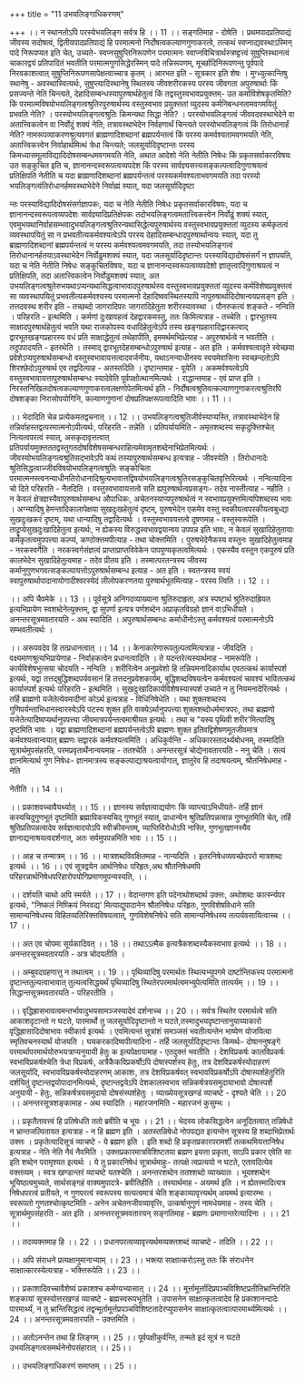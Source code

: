 +++
title = "11 उभयलिङ्गाधिकरणम्"

+++
।। न स्थानतोऽपि परस्येभयलिङ्ग सर्वत्र हि ।। 11 ।। सङ्गतिमाह - दोषेति । प्रथमपादप्रतिपाद्यं जीवस्य सदोषत्वं, द्वितीयपादप्रतिपाद्यं हि परमात्मनो निर्दोषत्वकल्याणगुणाकरत्वे, तत्कथं स्वप्नाद्यवस्थाऽस्मिन् पादे निरूपप्यत इति चेत्, उच्यते- स्वप्नसुषुप्तिनिरूपणेन परमात्मनः स्वाप्नविचित्रार्थस्त्रष्ट्टत्त्वं सुषुप्तिस्थानत्वं चाकारद्वयं प्रतिपादितं भवतीति परमात्मगुणसिद्धेरस्मिन् पादे तन्निरूपणम्, मूर्च्छादिनिरूपणन्तु पूर्वपादे निरवकाशत्वात् सुषुप्तिनिरूपणसापेक्षत्वाच्चात्र कृतम् । आरभत इति - सूत्रकार इति शेषः । मुग्ध्युत्कान्तिषु स्थानेषु - अवस्थास्वित्यर्थः, सुषुप्त्यादिस्थानेषु स्थितस्य जीवशरीरकस्य परस्य जीवगता अपुरुषार्थाः किं प्रसज्यन्ते नेति चिन्त्यते, देहादिसम्बन्धस्यापुरुषार्थहेतुत्वं किं तद्वस्तुस्वभावप्रयुक्त्तम्- उत कर्माविशेषकृतमिति? किं परमात्मविषयोभयलिङ्गत्वश्रुतिरपुरुषार्थस्य वस्तुस्वभाव प्रयुक्त्ततां व्युदस्य कर्मनिबन्धनतामवगमयितुं प्रभवति नेति? । परस्योभयलिङ्गत्वश्रुतिः किमन्यथा सिद्धा नेति? । परस्योभयलिङ्गत्वं जीववदवस्थाभेदेने वा अतात्त्विकत्वेन वा निर्वोदुं शक्यं नेति; तत्रावस्थाभेदेन निर्वहणार्थं चिन्त्यते परस्योभयलिङ्गत्वं किं तिरोधानार्हं नेति? नामरूपव्याकरणश्रुत्यवगतं ब्राह्मणादिशब्दानां ब्रह्मपर्यन्तत्वं किं परस्य कमर्वश्यतामवगमयति नेति, अतात्त्विकत्त्वेन निर्वाहार्थमित्थं त्रेधा चिन्त्यते; जलसूर्यादिदृष्टान्तः परस्य किमध्यासमूलाविद्यादिदोषसम्बन्धमवगमयति नेति, अथात आदेशो नेति नेतीति निषेधः किं प्रकृतसर्वाकारविषयः उत सङ्कुचित इति च, ज्ञानानन्दस्वरूपत्वव्यपदेश किं परस्य सार्वज्ञ्यसत्त्यसङ्कल्पत्वादिगुणाश्रयत्वं प्रतिक्षिपति नेतीति च यदा ब्राह्मणादिशब्दानां ब्रह्मपर्यन्तत्वं परस्यकर्मवश्यताभवगमयति तदा परस्यो भयलिङ्गत्वंतिरोधानर्हमवस्थाभेदेने निर्वाह्मं स्यात्, यदा जलसूर्यादिदृष्टा

न्तः परस्याविद्यादिदोषसंसर्गज्ञापकः, यदा च नेति नेतीति निषेधः प्रकृतसर्वाकारविषयः, यदा च ज्ञानानन्दस्वरूपत्वव्यपदेशः सार्वज्ञ्यादिप्रतिक्षेपकः तदोभयलिङ्गत्वमतात्त्विकत्त्वेन निर्वोढुं शक्यं स्यात्, एवमुभयथानिर्वाहसम्भवादुभयलिङ्गत्वश्रुतिरन्यथासिद्धेत्यपुरुषार्थस्य वस्तुस्वभावप्रयुक्त्ततां व्युदस्य कर्मकृतत्वं व्यवस्थापयितुं सा न प्रभवतीत्यकर्मवश्यत्वेऽपि परस्य देहादिसम्बन्धादपुरुषार्थान्वयः स्यात्, यदा तु ब्राह्मणादिशब्दानां ब्रह्मपर्यन्तत्वं न परस्य कर्मवश्यत्वमवगमयति, तदा तस्योभयलिङ्गत्वं तिरोधानानर्हतयाऽवस्थाभेदेन निर्वोढुमशक्यं स्यात्, यदा जलसूर्यादिदृष्टान्तः परस्याविद्यादोषसंसर्गं न ज्ञापयति, यदा च नेति नेतीति निषेधः सङ्कुचितविषयः, यदा च ज्ञानानन्दस्वरूपत्वव्यपदेशो ज्ञातृत्त्वादिगुणाश्रयत्वं न प्रतिक्षिपति, तदा अतात्त्विकत्वेन निर्वोढुमशक्यं स्यात्, अत उभयलिङ्गत्वश्रुतेरुभयथाऽप्यन्यथासिद्धत्वाभावादपुरुषार्थस्य वस्तुस्वभावप्रयुक्त्ततां व्युदस्य कर्मविशेषप्रयुक्त्तत्वं सा व्यवस्थापयितुं प्रभवतीत्यकर्मवश्यस्य परमात्मनो देहादिष्ववस्थितस्यापि नापुरुषार्थादिदोषान्वयप्रसङ्ग इति । तत्तदवस्थ शरीर इति - तच्छब्दो जागरादिपरः जागरादिहेतुता शरीरस्यावस्था । पौनरुकत्यं शङ्कते - नन्विति । परिहरति - इत्थमिति । कर्मणां दुःखावहत्वं देहद्वारकमस्तु, ततः किमित्यत्राह - तच्चेति । द्वारभूतस्य साक्षादपुरुषार्थहेतुत्वं भवति यथा राजकोपस्य वधादिहेतुत्वेऽपि तस्य खङ्गप्रहारादिद्वारकत्वाद् द्वारभूतखङ्गप्रहारस्य वधं प्रति साक्षाद्धेतुत्वं तथेहापीति, इममर्थमभिप्रेत्याह - अपुरुषार्थत्वे न भवतीति । तदुपपादयति - इतरथेति । तस्माद् द्वारभूतदेहसम्बन्धोऽपुरुषार्थ इत्याह - अत इति । कर्मवश्यत्वादृते स्वेच्छया प्रवेशेऽप्यपुरुषार्थसम्बन्धो वस्तुस्वभावायत्तत्वादवर्जनीयः, यथाऽनन्याधीनस्य स्वयमेवासिना स्वच्छन्दतोऽपि शिरश्छेदोऽपुरुषार्थ एव तद्वदित्याह - अतस्तदिति । दृष्टान्तमाह - पूयेति । अकमर्वश्यत्वेऽपि वस्तुस्वभावायत्तापुरुषार्थसम्बन्धः स्यादेवेति पूर्वपक्षोत्थानमित्यर्थः । राद्धान्तमाह - एवं प्राप्त इति । निरस्तनिखिलदोषत्वकल्याणगुणाकरत्वलक्षणोपेतमित्यर्थ इति - निर्दोषत्वश्रुतिवत्कल्याणगुणाकरत्वश्रुतिरपि दोषशङ्का निरासोपयोगिनि, कल्याणगुणानां दोषप्रतिपक्षरूपत्वादिति भावः ।। 11 ।।

।। भेदादिति चेन्न प्रत्येकमतद्वचनात् ।। 12 ।। उभयलिङ्गत्वश्रुतिजीर्वस्याप्यस्ति, तत्रावस्थाभेदेन हि तन्निर्वाहस्तद्वत्परमात्मनोऽपीत्यर्थः, परिहरति - तन्नेति । प्रतिपर्यायमिति - अमृतशब्दस्य सकृदुक्त्तिश्चेत् नित्यत्वपरत्वं स्यात्, असकृदावृत्तत्वात् प्रतिपर्यायमुक्त्तततद्वस्तुगतदोषविशेषसम्बन्धराहित्यमेवामृतशब्देनाभिप्रेतमित्यर्थः । जीवस्योभयलिङ्गत्वश्रुतिसद्भावेऽपि कथं तस्यापुरुषार्थसम्बन्ध इत्यत्राह - जीवस्येति । तिरोधानादेः श्रुतिसिद्धत्वाज्जीवविषयोभयलिङ्गत्वश्रुतिः सङ्कोचिता परमात्मनस्त्वनन्याधीनतिरोधानादिश्रुत्यभावात्तद्विषयोभयलिङ्गत्वश्रुतिरसङ्कुचितवृत्तिरित्यर्थः । नन्वित्यादिना चो दिते परिहरति - नैतदिति । वस्तुस्वभावायत्तत्वे सति ह्यपुरुषार्थत्वप्रसङ्गः- तदेव नास्तीत्याह - नहीति । न केवलं क्षेत्रज्ञस्यैवापुरुषार्थसम्बन्ध औपाधिकः, अचेतनस्याप्यपुरुषार्थत्वं न स्वभावप्रयुक्त्तमित्यपिशब्दस्य भावः । अग्न्यादिषु हेमन्तादिकालापेक्षया सुखदुःखहेतुत्वं दृष्टम्, पुरुषभेदेन एकमेव वस्तु स्वकीयत्वपरकीयत्वबुध्द्या सुखदुःखकरं दृष्टम्, यथा धान्यादिषु तद्वादित्यर्थः । वस्तुस्वभावयत्तत्वे दूषणमाह - वस्तुस्वरूपेति । ताद्रॄप्येसुखदुःखादिहेतुत्व इत्यर्थः, न ह्येकस्य विरुद्धस्वभावद्वयान्वय उपपन्न इति भावः, न केवलं सुखादिहेतुतायाः कर्मकृतत्वमुपपत्त्या कल्प्यं, कण्ठोक्त्तमपीत्याह - तथा चोक्त्तमिति । पुरुषभेदेनैकस्य वस्तुनः सुखादिहेतुत्वमाह - नरकस्वर्गेति । नरकस्वर्गसंज्ञत्वं प्राप्ताप्राप्तविवेकेन पापपुण्यकृतत्वमित्यर्थः । एकस्यैव वस्तुन एकपुरुषं प्रति कालभेदेन सुखादिहेतुत्वमाह - तदेव प्रीतय इति । तस्मात्परतन्त्रस्य जीवस्य कर्मानुगुणभगवत्सङ्कल्पायत्तोऽपुरुषार्थसम्बन्ध इत्याह - अत इति । स्वतन्त्रस्य स्वयं स्वापुरुषार्थापादानायोगादीश्वरस्येदं लीलोपकरणतया पुरुषार्थभूतमित्याह - परस्य त्विति ।। 12 ।।

।। अपि चैवमेके ।। 13 ।। पूर्वसूत्रे अनिगदव्याख्याना श्रुतिरुदाहृता, अत्र स्पष्टार्थ श्रुतिरुदाह्रियत इत्यभिप्रायेण स्वशब्देनेत्युक्त्तम्, द्वा सुपर्णा इत्यत्र पर्णशब्देन अप्राकृतविग्रहो ज्ञानं वाऽभिधीयते । अनन्तरसूत्रमवतारयति - अथ स्यादिति । अपुरुषार्थसम्बन्धः कर्माधीनोऽस्तु कर्मवश्यत्वं परमात्मनोऽपि सम्भवतीत्यर्थः ।

।। अरूपवदेव हि तत्प्रधानत्वात् ।। 14 ।। केनाकारेणारूपतुल्पत्वमित्यत्राह - जीवदिति । वक्ष्यमाणश्रुत्यभिप्रायेणाह - निर्वाहकत्वेन प्रधानत्वादिति । ते यदन्तरेत्यस्यार्थमाह - नामरूपेति । कार्यविशेषभुत्सया चोदयति - नन्विति । शरीरित्वेन अनुप्रवेशो हि तन्नियमनादिकार्याथ एवतत्कथं कार्यास्पर्श इत्यर्थः, यद्वा तत्तद्बुद्धिशब्दपर्यवसानं हि तत्तदनुप्रवेशकार्यम्, बुद्धिशब्दविषयत्वेन कर्मवश्यत्वं चावश्यं भावितत्कथं कार्यास्पर्श इत्यर्थः परिहरति - इत्थमिति । सुखदुःखादिकार्यविशेषस्यास्पर्श उच्यते न तु नियमनादेरित्यर्थः । तर्हि ब्राह्मणो यजेतेत्येवमादीनां कोऽर्थ इत्यत्राह - विधिनिषेधेति । यथा शुक्लशब्दस्य गुणिपर्यन्ताभिधानस्वारस्येऽपि पटस्य शुक्ल इति वाक्येऽर्थानुपपत्त्या शुक्लशब्दोधर्ममात्रपरः, तथा ब्राह्मणो यजेतेत्यादिेष्वप्यर्थानुपपत्त्या जीवमात्रपर्यन्तत्वमाश्रीयत इत्यर्थः । तथा च "यस्य पृथिवी शरीर'मित्यादिषु दृष्टमिति भावः । यद्वा ब्राह्मणादिशब्दानां ब्रह्मपर्यन्तत्वेऽपि ब्राह्मणः शुक्ल इतिवद्विशेषणमूतजीवमात्र कर्मवश्यत्वान्वयात् ब्रह्मणः सद्वारकं कर्मवश्यत्वमिति । अधिकुर्वन्ति - अधिकारस्तादर्थ्यबोधनम्, तस्मादिति सूत्रार्थमुपसंहरति, परमप्रवृतार्थेनान्वयमाह - ततश्चेति । अनन्तरसूत्रं चोद्येनावतारयति - ननु चेति । सत्यं ज्ञानमित्यार्थ गुण निषेधः- ज्ञानमात्रस्य सङ्कल्पाद्याश्रयत्वायोगात्, ज्ञातुरेव हि तदाश्रयत्वम्, श्रौतनिषेधमाह - नेति

नेतीति ।। 14 ।।

।। प्रकाशवच्चावैयर्थ्यात् ।। 15 ।। ज्ञानस्य सर्वज्ञत्वाद्ययोगः किं व्याप्त्याऽभिधीयते- तर्हि ज्ञानं कस्यचिदुगुणभूतं दृष्टमिति ब्रह्मापिकस्यचिद् गुणभूतं स्यात्, प्राधान्येन श्रुतिप्रतिपन्नत्वान्न गुणभूतमिति चेत्, तर्हि श्रुतिप्रतिपन्नत्वादेव सर्वज्ञत्वादयोऽपि स्वीक्रीयन्ताम्, व्याप्तिविरोधोऽपि नास्ति, गुणभूतज्ञानस्यैव ज्ञानाद्यनाश्रयत्वदर्शनात्, अतः सर्वमुपपन्नमिति भावः ।। 15 ।।

।। आह च तन्मात्रम् ।। 16 ।। मात्रशब्दविवक्षितमाह - नान्यदिति । इतरनिषेधव्यवच्छेदपरो मात्रशब्दः इत्यर्थः ।। 16 ।। एवं सूत्रद्वयेन आर्थनिषेधः परिहृतः,अथ श्रौतनिषेधमपि परिहरन्नार्थनिषेधपरिहारोपयोगिप्रमाणमुपन्यस्यति, ।।

।। दर्शयति चाथो अपि स्मर्यते ।। 17 ।। वेदान्तगण इति पदेनाथोशब्दार्थ उक्त्तः, अथोशब्दः कार्त्स्न्यपर इत्यर्थः, "निष्कलं निष्क्रियं निरवद्य' मित्याद्युपादानेन श्रौतनिषेधः परिहृतः, गुणविशेषविधाने सति सामान्यनिषेधस्य विहितव्यतिरिक्त्तविषयत्वात्, गुणविशेषनिषेधे सति सामान्यनिषेधस्य तत्पर्यवसायित्वाच्च ।। 17 ।।

।। अत एव चोपमा सूर्यकादिवत् ।। 18 ।। तथाऽऽत्मैक इत्यत्रैकशब्दस्यैकस्वभाव इत्यर्थः ।। 18 ।। अनन्तरसूत्रमवतारयति - अत्र चोदयतीति ।

।। अम्बुवदग्रहणात्तु न तथात्वम् ।। 19 ।। पृथिव्यादिषु परमार्थतः स्थित्यभ्युपगमे दार्ष्टान्तिकस्य परमात्मनो दृष्टान्ततुल्यत्वाभावात् तुल्यत्वसिद्धयर्थं पृथिव्यादिषु स्थितेरपरमार्थत्वमभ्युपेत्यमिति तात्पर्यम् ।। 19 ।। सिद्धान्तसूत्रमवतारयति - परिहरतीति ।

।। वृद्धिह्रासभावत्वमन्तर्भावादुभयसामञ्जस्यादेवं दर्शनाच्च ।। 20 ।। सर्वत्र स्थितेर परमार्थत्वे सति आकाशदृटान्तो न घटते, पारमार्थो तु जलसूर्यादिदृष्टान्तो न घटते,तस्मादुभयदृष्टान्तानुयाय्याकारो वृद्धिह्रासादिदोषाभावः स्वीकार्य इत्यर्थः । एवमित्यन्तं सूत्रांशं समञ्जसं भवतीत्यन्तेन भाष्येण योजयित्वा स्मृतिवचनस्यार्थं योजयति । घयकरकादिष्वपीत्यादिना - तर्हि जलसूर्यादिदृष्टान्तः किमर्थः- दोषाननुषङ्गे परमार्थापरमार्थयोरुभयत्राप्यनुयायी हेतुः क इत्यपेक्षायामाह - एतदुक्त्तं भवतीति । देशविप्रकर्षः कालविप्रकर्षः स्वभाविप्रकर्षश्चेति त्रेधा विप्रकर्षः, अत्रैकैकविप्रकर्षोऽपि दोषास्पर्शस्य हेतुः, तत्र देशविप्रकर्षस्योदाहरणं जलसूर्यादि, स्वभावविप्रकर्षस्योदाहरणम् आकाशः, तत्र देशविप्रकर्षवत् स्वभावविप्रकर्षोऽपि दोषास्पर्शहेतुरिति दर्शयितुं दृष्टान्तद्वयोपादानमित्यर्थः, दृष्टान्तद्वयेऽपि देशकालस्वभाव सन्निकर्षत्रयसमुदायाभावो दोषास्पर्शे अनुयायी - हेतुः, सन्निकर्षत्रयसमुदायो दोषसंस्पर्शहेतुः । व्याख्येयसूत्रखण्डं व्याचष्टे - दृश्यते चेति ।। 20 ।। अनन्तरसूत्रशङ्कामाह - अथ स्यादिति । महारजनमिति - महारजनं कुसुम्भः ।

।। प्रकृतैतावत्त्वं हि प्रतिषेधति ततो ब्रवीति च भूयः ।। 21 ।। भेदस्य लोकसिद्धत्वेन अनूदितत्वात् तन्निषेधो न भ्रान्तजल्पितायत इत्यत्राह - न हि ब्रह्मण इति । अतस्तन्निषेधो नोपपद्यत इत्यन्तेन सूत्रस्य हि शब्दाभिप्रेतार्थः उक्त्तः । प्रकृतेत्यादिसूत्रं व्याचष्टे - ये ब्रह्मण इति । इति शब्दो हि प्रकृतप्रकारपरामर्शी तत्कथमियत्तानिषेध इत्यत्राह - नेति नेति नैवं नैवमिति । उक्त्तप्रकारमात्रविशिष्टतया ब्रह्मण इयत्ता प्रकृता, साऽपि प्रकार एवेति सा इति शब्देन परामृश्यत इत्यर्थः । ये तु प्रकारनिषेधं सूत्रार्थमाहुः- तत्पक्षे त्वप्रत्ययो न घटते, एतावदित्येव वक्त्तव्यम् । स्वत्र खण्डान्तरं व्याचष्टे यतश्चेति । अनन्तरशब्देन ततश्शब्दो व्याख्यातः । भूयश्शब्देन भूयिष्ठत्वमुच्यते, सार्थसङ्गहं वाक्यमुपादत्रे- ब्रवीतिहीति । तस्यार्थमाह - अयमर्थ इति । न ह्येतस्मादित्यत्र निषेधपरत्वं प्रतीयते, न गुणपरत्वं स्वरूपस्य सत्यत्वमात्रं चेति शङ्काव्यावृत्त्यर्थम् अयमर्थ इत्यारम्भः । स्वरूपतो गुणतश्चोत्कृष्टमिति - अनेन अचेतनजीवव्यावृत्तिः, उत्कर्षानुगुणं नामधेयमाह - तस्य चेति । सूत्रार्थमुपसंहरति - अत इति । अनन्तरसूत्रमवतारयन् सङ्गतिमाह - ब्रह्मणः प्रमाणान्तरेत्यादिना । ।। 21 ।।

।। तदव्यक्त्तमाह हि ।। 22 ।। प्रधानपरत्वव्यावृत्त्यर्थमव्यक्त्तशब्दं व्याचष्टे - तदिति ।। 22 ।।

।। अपि संराधने प्रत्यक्षानुमानाभ्याम् ।। 23 ।। भक्त्या साक्षात्करोऽस्तु ततः किं संराधनेन साक्षात्कारस्येत्यत्राह - भक्त्तिरूपेति ।। 23 ।।

।। प्रकाशादिवच्चावैशेष्यं प्रकाशश्च कर्मण्यभ्यासात् ।। 24 ।। मूर्त्तामूर्त्तादिप्रपञ्चविशिष्टप्रतीतिभ्रान्तिरिति शङ्कायां सूत्रस्योत्तरखण्डं व्याचष्टे - ब्रह्मस्वरूपभूतेति । उपासनेन साक्षात्कृतत्वादेव हि प्रकाशानन्दादेः पारमार्थ्यं, न तु भ्रान्तिसिद्धत्वं तद्वन्मूर्तामूर्त्तप्रपञ्चविशिष्टतादेरप्युपासनेन साक्षात्कृतत्वात्पारमार्थ्यमित्यर्थः ।। 24 ।। अनन्तरसूत्रमवतारयति - उक्त्तमिति ।

।। अतोऽनन्तेन तथा हि लिङ्गम् ।। 25 ।। पूर्वपक्षीकुर्वन्ति, तन्मते इदं सूत्रं न घटते उभयलिङ्गत्वसमर्थनेनोपसंहारात् ।। 25।।

।। उभयलिङ्गाधिकरणं समाप्तम् ।। 25 ।।

